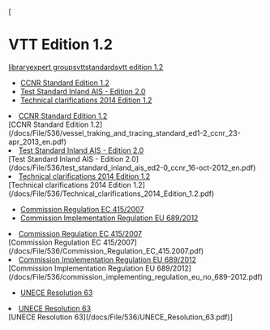 [

# VTT Edition 1.2

<a href="/library" style="text-transform:lowercase;">Library</a><a href="/library/expert_groups" style="text-transform:lowercase;">Expert Groups</a><a href="/library/expert_groups/vtt" style="text-transform:lowercase;">VTT</a><a href="/library/expert_groups/vtt/standards" style="text-transform:lowercase;">Standards</a><a href="/library/expert_groups/vtt/standards/vtt_edition_1_2" style="text-transform:lowercase;">VTT Edition 1.2</a>  
  


*   [CCNR Standard Edition 1.2](/docs/File/536/vessel_traking_and_tracing_standard_ed1-2_ccnr_23-apr_2013_en.pdf)
*   [Test Standard Inland AIS - Edition 2.0](/docs/File/536/test_standard_inland_ais_ed2-0_ccnr_16-oct-2012_en.pdf)
*   [Technical clarifications 2014 Edition 1.2](/docs/File/536/Technical_clarifications_2014_Edition_1.2.pdf)

<li><a href="/docs/File/536/vessel_traking_and_tracing_standard_ed1-2_ccnr_23-apr_2013_en.pdf">CCNR Standard Edition 1.2</a></li>[CCNR Standard Edition 1.2](/docs/File/536/vessel_traking_and_tracing_standard_ed1-2_ccnr_23-apr_2013_en.pdf)<li><a href="/docs/File/536/test_standard_inland_ais_ed2-0_ccnr_16-oct-2012_en.pdf">Test Standard Inland AIS - Edition 2.0</a></li>[Test Standard Inland AIS - Edition 2.0](/docs/File/536/test_standard_inland_ais_ed2-0_ccnr_16-oct-2012_en.pdf)<li><a href="/docs/File/536/Technical_clarifications_2014_Edition_1.2.pdf">Technical clarifications 2014 Edition 1.2</a></li>[Technical clarifications 2014 Edition 1.2](/docs/File/536/Technical_clarifications_2014_Edition_1.2.pdf)

*   [Commission Regulation EC 415/2007](/docs/File/536/Commission_Regulation_EC_415.2007.pdf)
*   [Commission Implementation Regulation EU 689/2012](/docs/File/536/commission_implementing_regulation_eu_no_689-2012.pdf)

<li><a href="/docs/File/536/Commission_Regulation_EC_415.2007.pdf">Commission Regulation EC 415/2007</a></li>[Commission Regulation EC 415/2007](/docs/File/536/Commission_Regulation_EC_415.2007.pdf)<li><a href="/docs/File/536/commission_implementing_regulation_eu_no_689-2012.pdf">Commission Implementation Regulation EU 689/2012</a></li>[Commission Implementation Regulation EU 689/2012](/docs/File/536/commission_implementing_regulation_eu_no_689-2012.pdf)

*   [UNECE Resolution 63](/docs/File/536/UNECE_Resolution_63.pdf)

<li><a href="/docs/File/536/UNECE_Resolution_63.pdf">UNECE Resolution 63</a></li>[UNECE Resolution 63](/docs/File/536/UNECE_Resolution_63.pdf)]